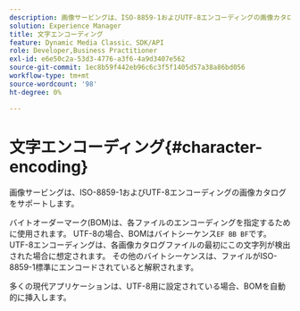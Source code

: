 ```yaml
---
description: 画像サービングは、ISO-8859-1およびUTF-8エンコーディングの画像カタログをサポートします。
solution: Experience Manager
title: 文字エンコーディング
feature: Dynamic Media Classic、SDK/API
role: Developer,Business Practitioner
exl-id: e6e50c2a-53d3-4776-a3f6-4a9d3407e562
source-git-commit: 1ec8b59f442eb96c6c3f5f1405d57a38a86bd056
workflow-type: tm+mt
source-wordcount: '98'
ht-degree: 0%

---
```


# 文字エンコーディング{#character-encoding}

画像サービングは、ISO-8859-1およびUTF-8エンコーディングの画像カタログをサポートします。

バイトオーダーマーク(BOM)は、各ファイルのエンコーディングを指定するために使用されます。 UTF-8の場合、BOMはバイトシーケンス`EF BB BF`です。 UTF-8エンコーディングは、各画像カタログファイルの最初にこの文字列が検出された場合に想定されます。 その他のバイトシーケンスは、ファイルがISO-8859-1標準にエンコードされていると解釈されます。

多くの現代アプリケーションは、UTF-8用に設定されている場合、BOMを自動的に挿入します。
